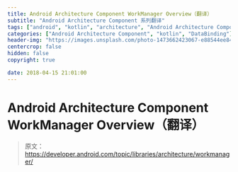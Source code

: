 ```yaml
---
title: Android Architecture Component WorkManager Overview（翻译）
subtitle: "Android Architecture Component 系列翻译"
tags: ["android", "kotlin", "architecture", "Android Architecture Component", "aac", "ViewModel", "LiveData", "DataBinding", "Lifecycles", "WorkManager", "翻译"]
categories: ["Android Architecture Component", "kotlin", "DataBinding"]
header-img: "https://images.unsplash.com/photo-1473662423067-e88544ee8418?ixlib=rb-0.3.5&ixid=eyJhcHBfaWQiOjEyMDd9&s=4986af3f768f4bc19324126764342cc8&auto=format&fit=crop&w=2252&q=80"
centercrop: false
hidden: false
copyright: true

date: 2018-04-15 21:01:00
---
```


# Android Architecture Component WorkManager Overview（翻译）

> 原文：<https://developer.android.com/topic/libraries/architecture/workmanager/>
